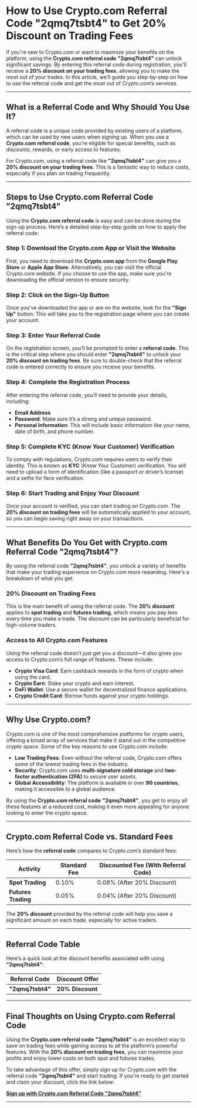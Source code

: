 # **How to Use Crypto.com Referral Code "2qmq7tsbt4" to Get 20% Discount on Trading Fees**

If you're new to Crypto.com or want to maximize your benefits on the platform, using the **Crypto.com referral code** **"2qmq7tsbt4"** can unlock significant savings. By entering this referral code during registration, you'll receive a **20% discount on your trading fees**, allowing you to make the most out of your trades. In this article, we’ll guide you step-by-step on how to use the referral code and get the most out of Crypto.com’s services.

---

## **What is a Referral Code and Why Should You Use It?**

A referral code is a unique code provided by existing users of a platform, which can be used by new users when signing up. When you use a **Crypto.com referral code**, you’re eligible for special benefits, such as discounts, rewards, or early access to features. 

For Crypto.com, using a referral code like **"2qmq7tsbt4"** can give you a **20% discount on your trading fees**. This is a fantastic way to reduce costs, especially if you plan on trading frequently.

---

## **Steps to Use Crypto.com Referral Code "2qmq7tsbt4"**

Using the **Crypto.com referral code** is easy and can be done during the sign-up process. Here’s a detailed step-by-step guide on how to apply the referral code:

### **Step 1: Download the Crypto.com App or Visit the Website**

First, you need to download the **Crypto.com app** from the **Google Play Store** or **Apple App Store**. Alternatively, you can visit the official Crypto.com website. If you choose to use the app, make sure you're downloading the official version to ensure security.

### **Step 2: Click on the Sign-Up Button**

Once you’ve downloaded the app or are on the website, look for the **"Sign Up"** button. This will take you to the registration page where you can create your account.

### **Step 3: Enter Your Referral Code**

On the registration screen, you’ll be prompted to enter a **referral code**. This is the critical step where you should enter **"2qmq7tsbt4"** to unlock your **20% discount on trading fees**. Be sure to double-check that the referral code is entered correctly to ensure you receive your benefits.

### **Step 4: Complete the Registration Process**

After entering the referral code, you’ll need to provide your details, including:

- **Email Address**
- **Password**: Make sure it’s a strong and unique password.
- **Personal Information**: This will include basic information like your name, date of birth, and phone number.

### **Step 5: Complete KYC (Know Your Customer) Verification**

To comply with regulations, Crypto.com requires users to verify their identity. This is known as **KYC** (Know Your Customer) verification. You will need to upload a form of identification (like a passport or driver’s license) and a selfie for face verification.

### **Step 6: Start Trading and Enjoy Your Discount**

Once your account is verified, you can start trading on Crypto.com. The **20% discount on trading fees** will be automatically applied to your account, so you can begin saving right away on your transactions.

---

## **What Benefits Do You Get with Crypto.com Referral Code "2qmq7tsbt4"?**

By using the referral code **"2qmq7tsbt4"**, you unlock a variety of benefits that make your trading experience on Crypto.com more rewarding. Here's a breakdown of what you get:

### **20% Discount on Trading Fees**

This is the main benefit of using the referral code. The **20% discount** applies to **spot trading** and **futures trading**, which means you pay less every time you make a trade. The discount can be particularly beneficial for high-volume traders.

### **Access to All Crypto.com Features**

Using the referral code doesn’t just get you a discount—it also gives you access to Crypto.com’s full range of features. These include:

- **Crypto Visa Card**: Earn cashback rewards in the form of crypto when using the card.
- **Crypto Earn**: Stake your crypto and earn interest.
- **DeFi Wallet**: Use a secure wallet for decentralized finance applications.
- **Crypto Credit Card**: Borrow funds against your crypto holdings.

---

## **Why Use Crypto.com?**

Crypto.com is one of the most comprehensive platforms for crypto users, offering a broad array of services that make it stand out in the competitive crypto space. Some of the key reasons to use Crypto.com include:

- **Low Trading Fees**: Even without the referral code, Crypto.com offers some of the lowest trading fees in the industry.
- **Security**: Crypto.com uses **multi-signature cold storage** and **two-factor authentication (2FA)** to secure user assets.
- **Global Accessibility**: The platform is available in over **90 countries**, making it accessible to a global audience.

By using the **Crypto.com referral code** **"2qmq7tsbt4"**, you get to enjoy all these features at a reduced cost, making it even more appealing for anyone looking to enter the crypto space.

---

## **Crypto.com Referral Code vs. Standard Fees**

Here’s how the **referral code** compares to Crypto.com’s standard fees:

| **Activity**      | **Standard Fee** | **Discounted Fee (With Referral Code)** |
|-------------------|------------------|----------------------------------------|
| **Spot Trading**  | 0.10%            | 0.08% (After 20% Discount)             |
| **Futures Trading** | 0.05%         | 0.04% (After 20% Discount)             |

The **20% discount** provided by the referral code will help you save a significant amount on each trade, especially for active traders.

---

## **Referral Code Table**

Here’s a quick look at the discount benefits associated with using **"2qmq7tsbt4"**:

| **Referral Code**  | **Discount Offer**  |
|--------------------|---------------------|
| **"2qmq7tsbt4"**    | **20% Discount**     |

---

## **Final Thoughts on Using Crypto.com Referral Code**

Using the **Crypto.com referral code** **"2qmq7tsbt4"** is an excellent way to save on trading fees while gaining access to all the platform’s powerful features. With the **20% discount on trading fees**, you can maximize your profits and enjoy lower costs on both spot and futures trades.

To take advantage of this offer, simply sign up for Crypto.com with the referral code **"2qmq7tsbt4"** and start trading. If you're ready to get started and claim your discount, click the link below:

[**Sign up with Crypto.com Referral Code "2qmq7tsbt4"**](https://crypto.com/exch/2qmq7tsbt4)

---
